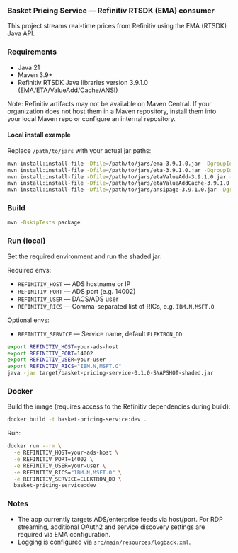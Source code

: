 ### Basket Pricing Service — Refinitiv RTSDK (EMA) consumer

This project streams real-time prices from Refinitiv using the EMA (RTSDK) Java API.

### Requirements
- Java 21
- Maven 3.9+
- Refinitiv RTSDK Java libraries version 3.9.1.0 (EMA/ETA/ValueAdd/Cache/ANSI)

Note: Refinitiv artifacts may not be available on Maven Central. If your organization does not host them in a Maven repository, install them into your local Maven repo or configure an internal repository.

#### Local install example
Replace `/path/to/jars` with your actual jar paths:

```bash
mvn install:install-file -Dfile=/path/to/jars/ema-3.9.1.0.jar -DgroupId=com.refinitiv.ema -DartifactId=ema -Dversion=3.9.1.0 -Dpackaging=jar
mvn install:install-file -Dfile=/path/to/jars/eta-3.9.1.0.jar -DgroupId=com.refinitiv.eta -DartifactId=eta -Dversion=3.9.1.0 -Dpackaging=jar
mvn install:install-file -Dfile=/path/to/jars/etaValueAdd-3.9.1.0.jar -DgroupId=com.refinitiv.eta.valueadd -DartifactId=etaValueAdd -Dversion=3.9.1.0 -Dpackaging=jar
mvn install:install-file -Dfile=/path/to/jars/etaValueAddCache-3.9.1.0.jar -DgroupId=com.refinitiv.eta.valueadd.cache -DartifactId=etaValueAddCache -Dversion=3.9.1.0 -Dpackaging=jar
mvn install:install-file -Dfile=/path/to/jars/ansipage-3.9.1.0.jar -DgroupId=com.refinitiv.eta.ansi -DartifactId=ansipage -Dversion=3.9.1.0 -Dpackaging=jar
```

### Build
```bash
mvn -DskipTests package
```

### Run (local)
Set the required environment and run the shaded jar:

Required envs:
- `REFINITIV_HOST` — ADS hostname or IP
- `REFINITIV_PORT` — ADS port (e.g. 14002)
- `REFINITIV_USER` — DACS/ADS user
- `REFINITIV_RICS` — Comma-separated list of RICs, e.g. `IBM.N,MSFT.O`

Optional envs:
- `REFINITIV_SERVICE` — Service name, default `ELEKTRON_DD`

```bash
export REFINITIV_HOST=your-ads-host
export REFINITIV_PORT=14002
export REFINITIV_USER=your-user
export REFINITIV_RICS="IBM.N,MSFT.O"
java -jar target/basket-pricing-service-0.1.0-SNAPSHOT-shaded.jar
```

### Docker
Build the image (requires access to the Refinitiv dependencies during build):

```bash
docker build -t basket-pricing-service:dev .
```

Run:

```bash
docker run --rm \
  -e REFINITIV_HOST=your-ads-host \
  -e REFINITIV_PORT=14002 \
  -e REFINITIV_USER=your-user \
  -e REFINITIV_RICS="IBM.N,MSFT.O" \
  -e REFINITIV_SERVICE=ELEKTRON_DD \
  basket-pricing-service:dev
```

### Notes
- The app currently targets ADS/enterprise feeds via host/port. For RDP streaming, additional OAuth2 and service discovery settings are required via EMA configuration.
- Logging is configured via `src/main/resources/logback.xml`.

